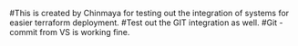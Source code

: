 #This is created by Chinmaya for testing out the integration of systems for easier terraform deployment.
#Test out the GIT integration as well.
#Git - commit from VS is working fine.